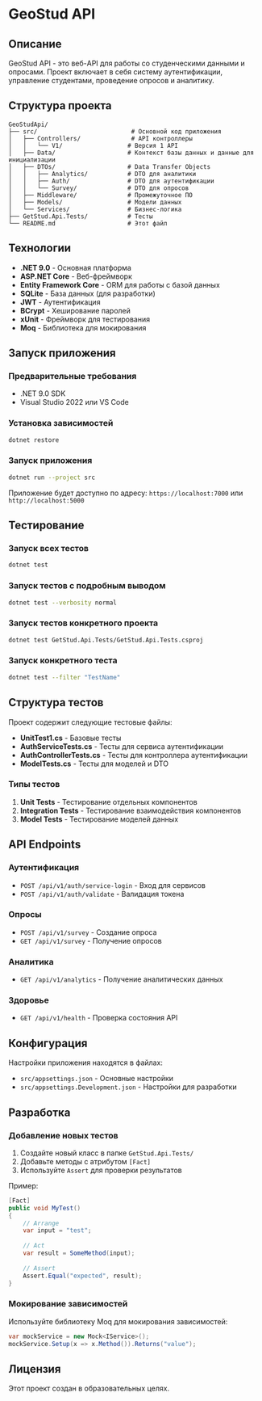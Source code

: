 # GeoStud API

## Описание

GeoStud API - это веб-API для работы со студенческими данными и опросами. Проект включает в себя систему аутентификации, управление студентами, проведение опросов и аналитику.

## Структура проекта

```
GeoStudApi/
├── src/                          # Основной код приложения
│   ├── Controllers/              # API контроллеры
│   │   └── V1/                  # Версия 1 API
│   ├── Data/                    # Контекст базы данных и данные для инициализации
│   ├── DTOs/                    # Data Transfer Objects
│   │   ├── Analytics/           # DTO для аналитики
│   │   ├── Auth/                # DTO для аутентификации
│   │   └── Survey/              # DTO для опросов
│   ├── Middleware/              # Промежуточное ПО
│   ├── Models/                  # Модели данных
│   └── Services/                # Бизнес-логика
├── GetStud.Api.Tests/           # Тесты
└── README.md                    # Этот файл
```

## Технологии

- **.NET 9.0** - Основная платформа
- **ASP.NET Core** - Веб-фреймворк
- **Entity Framework Core** - ORM для работы с базой данных
- **SQLite** - База данных (для разработки)
- **JWT** - Аутентификация
- **BCrypt** - Хеширование паролей
- **xUnit** - Фреймворк для тестирования
- **Moq** - Библиотека для мокирования

## Запуск приложения

### Предварительные требования

- .NET 9.0 SDK
- Visual Studio 2022 или VS Code

### Установка зависимостей

```bash
dotnet restore
```

### Запуск приложения

```bash
dotnet run --project src
```

Приложение будет доступно по адресу: `https://localhost:7000` или `http://localhost:5000`

## Тестирование

### Запуск всех тестов

```bash
dotnet test
```

### Запуск тестов с подробным выводом

```bash
dotnet test --verbosity normal
```

### Запуск тестов конкретного проекта

```bash
dotnet test GetStud.Api.Tests/GetStud.Api.Tests.csproj
```

### Запуск конкретного теста

```bash
dotnet test --filter "TestName"
```

## Структура тестов

Проект содержит следующие тестовые файлы:

- **UnitTest1.cs** - Базовые тесты
- **AuthServiceTests.cs** - Тесты для сервиса аутентификации
- **AuthControllerTests.cs** - Тесты для контроллера аутентификации
- **ModelTests.cs** - Тесты для моделей и DTO

### Типы тестов

1. **Unit Tests** - Тестирование отдельных компонентов
2. **Integration Tests** - Тестирование взаимодействия компонентов
3. **Model Tests** - Тестирование моделей данных

## API Endpoints

### Аутентификация

- `POST /api/v1/auth/service-login` - Вход для сервисов
- `POST /api/v1/auth/validate` - Валидация токена

### Опросы

- `POST /api/v1/survey` - Создание опроса
- `GET /api/v1/survey` - Получение опросов

### Аналитика

- `GET /api/v1/analytics` - Получение аналитических данных

### Здоровье

- `GET /api/v1/health` - Проверка состояния API

## Конфигурация

Настройки приложения находятся в файлах:
- `src/appsettings.json` - Основные настройки
- `src/appsettings.Development.json` - Настройки для разработки

## Разработка

### Добавление новых тестов

1. Создайте новый класс в папке `GetStud.Api.Tests/`
2. Добавьте методы с атрибутом `[Fact]`
3. Используйте `Assert` для проверки результатов

Пример:

```csharp
[Fact]
public void MyTest()
{
    // Arrange
    var input = "test";
    
    // Act
    var result = SomeMethod(input);
    
    // Assert
    Assert.Equal("expected", result);
}
```

### Мокирование зависимостей

Используйте библиотеку Moq для мокирования зависимостей:

```csharp
var mockService = new Mock<IService>();
mockService.Setup(x => x.Method()).Returns("value");
```

## Лицензия

Этот проект создан в образовательных целях.